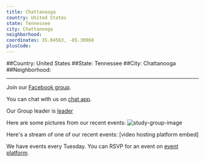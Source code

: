 ```yaml
---
title: Chattanooga
country: United States
state: Tennessee
city: Chattanooga
neighborhood: 
coordinates: 35.04563, -85.30968
plusCode:
---
```


##Country: United States
##State: Tennessee
##City: Chattanooga
##Neighborhood: 
*****
Join our [Facebook group](https://www.facebook.com/groups/free.code.camp.chattanooga).

You can chat with us on [chat app]().

Our Group leader is [leader]()

Here are some pictures from our recent events:
![study-group-image]()

Here's a stream of one of our recent events:
[video hosting platform embed]

We have events every Tuesday. You can RSVP for an event on [event platform]().
